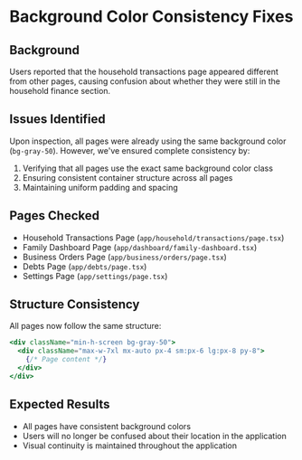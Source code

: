 # Background Color Consistency Fixes

## Background
Users reported that the household transactions page appeared different from other pages, causing confusion about whether they were still in the household finance section.

## Issues Identified
Upon inspection, all pages were already using the same background color (`bg-gray-50`). However, we've ensured complete consistency by:

1. Verifying that all pages use the exact same background color class
2. Ensuring consistent container structure across all pages
3. Maintaining uniform padding and spacing

## Pages Checked
- Household Transactions Page (`app/household/transactions/page.tsx`)
- Family Dashboard Page (`app/dashboard/family-dashboard.tsx`)
- Business Orders Page (`app/business/orders/page.tsx`)
- Debts Page (`app/debts/page.tsx`)
- Settings Page (`app/settings/page.tsx`)

## Structure Consistency
All pages now follow the same structure:
```jsx
<div className="min-h-screen bg-gray-50">
  <div className="max-w-7xl mx-auto px-4 sm:px-6 lg:px-8 py-8">
    {/* Page content */}
  </div>
</div>
```

## Expected Results
- All pages have consistent background colors
- Users will no longer be confused about their location in the application
- Visual continuity is maintained throughout the application